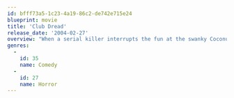 ```yaml
---
id: bfff73a5-1c23-4a19-86c2-de742e715e24
blueprint: movie
title: 'Club Dread'
release_date: '2004-02-27'
overview: "When a serial killer interrupts the fun at the swanky Coconut Pete's Coconut Beach Resort -- a hedonistic island paradise for swingers --- it's up to the club's staff to stop the violence ... or at least hide it!"
genres:
  -
    id: 35
    name: Comedy
  -
    id: 27
    name: Horror
---
```

